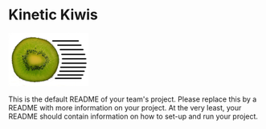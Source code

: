 # Kinetic Kiwis

![Kinetic Kiwis](logosmall.png)

This is the default README of your team's project. Please replace this by a README with more information on your project. At the very least, your README should contain information on how to set-up and run your project.
